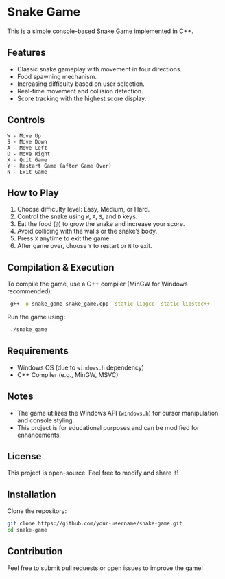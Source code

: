 # Snake Game

This is a simple console-based Snake Game implemented in C++.

## Features
- Classic snake gameplay with movement in four directions.
- Food spawning mechanism.
- Increasing difficulty based on user selection.
- Real-time movement and collision detection.
- Score tracking with the highest score display.

## Controls
```
W - Move Up
S - Move Down
A - Move Left
D - Move Right
X - Quit Game
Y - Restart Game (after Game Over)
N - Exit Game
```

## How to Play
1. Choose difficulty level: Easy, Medium, or Hard.
2. Control the snake using `W`, `A`, `S`, and `D` keys.
3. Eat the food (`@`) to grow the snake and increase your score.
4. Avoid colliding with the walls or the snake’s body.
5. Press `X` anytime to exit the game.
6. After game over, choose `Y` to restart or `N` to exit.

## Compilation & Execution
To compile the game, use a C++ compiler (MinGW for Windows recommended):
```sh
 g++ -o snake_game snake_game.cpp -static-libgcc -static-libstdc++
```
Run the game using:
```sh
 ./snake_game
```

## Requirements
- Windows OS (due to `windows.h` dependency)
- C++ Compiler (e.g., MinGW, MSVC)

## Notes
- The game utilizes the Windows API (`windows.h`) for cursor manipulation and console styling.
- This project is for educational purposes and can be modified for enhancements.

## License
This project is open-source. Feel free to modify and share it!

## Installation
Clone the repository:
```sh
git clone https://github.com/your-username/snake-game.git
cd snake-game
```

## Contribution
Feel free to submit pull requests or open issues to improve the game!

